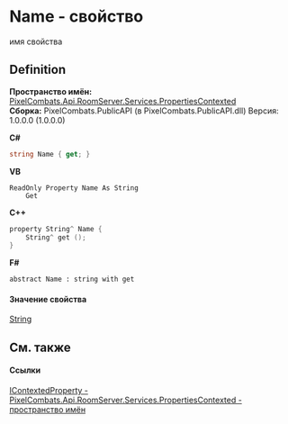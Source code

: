 # Name - свойство


имя свойства



## Definition
**Пространство имён:** <a href="80301dc4-c99f-1548-9039-ba946ad569bc">PixelCombats.Api.RoomServer.Services.PropertiesContexted</a>  
**Сборка:** PixelCombats.PublicAPI (в PixelCombats.PublicAPI.dll) Версия: 1.0.0.0 (1.0.0.0)

**C#**
``` C#
string Name { get; }
```
**VB**
``` VB
ReadOnly Property Name As String
	Get
```
**C++**
``` C++
property String^ Name {
	String^ get ();
}
```
**F#**
``` F#
abstract Name : string with get
```



#### Значение свойства
<a href="https://learn.microsoft.com/dotnet/api/system.string" target="_blank" rel="noopener noreferrer">String</a>

## См. также


#### Ссылки
<a href="093277bb-0ee2-5845-4bf7-c396f57e4524">IContextedProperty - </a>  
<a href="80301dc4-c99f-1548-9039-ba946ad569bc">PixelCombats.Api.RoomServer.Services.PropertiesContexted - пространство имён</a>  
